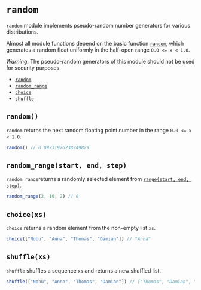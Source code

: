 # `random`
`random` module implements pseudo-random number generators for various distributions.

Almost all module functions depend on the basic function [`random`](#random), which generates a random float uniformly in the half-open range `0.0 <= x < 1.0`.

*Warning*: The pseudo-random generators of this module should not be used for security purposes.

 - [`random`](#random)
 - [`random_range`](#random_rangestart-stop-step)
 - [`choice`](#choicexs)
 - [`shuffle`](#shufflexs)

## `random()`
`random` returns the next random floating point number in the range `0.0 <= x < 1.0`.
```js
random() // 0.09731976238249829
```

## `random_range(start, end, step)`
`random_range`returns a randomly selected element from [`range(start, end, step)`](./std.md#rangestart-end-step).
```js
random_range(2, 10, 2) // 6
```

## `choice(xs)`
`choice` returns a random element from the non-empty list `xs`.
```js
choice(["Nobu", "Anna", "Thomas", "Damian"]) // "Anna"
```

## `shuffle(xs)`
`shuffle` shuffles a sequence `xs` and returns a new shuffled list.
```js
shuffle(["Nobu", "Anna", "Thomas", "Damian"]) // ["Thomas", "Damian", "Anna", "Nobu"]
```
